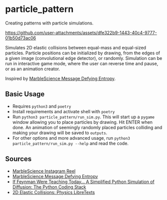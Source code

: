 # particle_pattern
Creating patterns with particle simulations.

https://github.com/user-attachments/assets/dfe322b9-1443-40c4-9777-01b50d73ac06

Simulates 2D elastic collisions between equal-mass and equal-sized particles. Particle positions can be initialized by drawing, from the edges of a given image (convolutional edge detector), or randomly. Simulation can be run in interactive game mode, where the user can reverse time and pause, or as an animation creator. 

Inspired by [MarbleScience Message Defying Entropy](https://marblescience.com/message-defying-entropy).

## Basic Usage
* Requires `python3` and `poetry`
* Install requirements and activate shell with `poetry`
* Run `python3 particle_pattern/run_sim.py`. This will start up a `pygame` window allowing you to place particles by drawing. Hit ENTER when done. An animation of seemingly randomly placed particles colliding and making your drawing will be saved to `outputs`.
* For other options and more advanced usage, run `python3 particle_pattern/run_sim.py --help` and read the code.

## Sources
* [MarbleScience Instagram Reel](https://www.instagram.com/marblescience/reel/DDfB63stC4x/)
* [MarbleScience Message Defying Entropy](https://marblescience.com/message-defying-entropy)
* [If Feynman Were Teaching Today… A Simplified Python Simulation of Diffusion: The Python Coding Stack](https://www.thepythoncodingstack.com/p/python-diffusion-simulation-demo-turtle)
* [2D Elastic Collisions: Physics LibreTexts](https://phys.libretexts.org/Bookshelves/Classical_Mechanics/Classical_Mechanics_(Dourmashkin)/15%3A_Collision_Theory/15.06%3A_Two_Dimensional_Elastic_Collisions)
